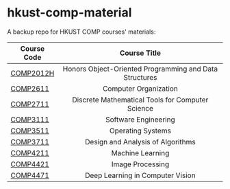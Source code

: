 # hkust-comp-material

A backup repo for HKUST COMP courses' materials:

| Course Code                       | Course Title                                           |
| --------------------------------- |:------------------------------------------------------:|
| [COMP2012H](/1819Fall/COMP2012H)  | Honors Object-Oriented Programming and Data Structures |
| [COMP2611](/1819Fall/COMP2611)    | Computer Organization                                  |
| [COMP2711](/1819Fall/COMP2711)    | Discrete Mathematical Tools for Computer Science       |
| [COMP3111](/1920Fall/COMP3111)    | Software Engineering                                   |
| [COMP3511](/1819Spring/COMP3511)  | Operating Systems                                      |
| [COMP3711](/1819Spring/COMP3711)  | Design and Analysis of Algorithms                      |
| [COMP4211](/1920Spring/COMP4211)  | Machine Learning                                       |
| [COMP4421](/2021Fall/COMP4421)    | Image Processing                                       |
| [COMP4471](/1920Spring/COMP4711)  | Deep Learning in Computer Vision                       |

